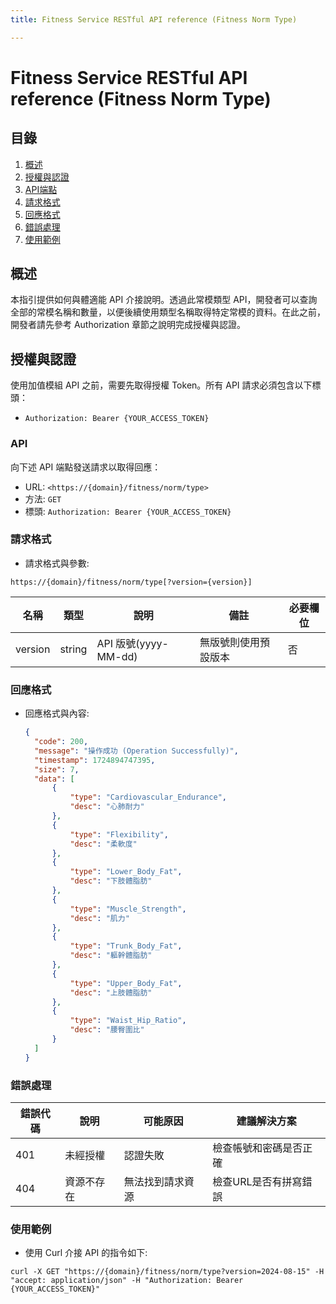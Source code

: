 ```yaml
---
title: Fitness Service RESTful API reference (Fitness Norm Type)

---
```


# Fitness Service RESTful API reference (Fitness Norm Type)

## 目錄
1. [概述](#概述)
2. [授權與認證](#授權與認證)
3. [API端點](#API)
4. [請求格式](#請求格式)
5. [回應格式](#回應格式)
6. [錯誤處理](#錯誤處理)
7. [使用範例](#使用範例)

## 概述
本指引提供如何與體適能 API 介接說明。透過此常模類型 API，開發者可以查詢全部的常模名稱和數量，以便後續使用類型名稱取得特定常模的資料。在此之前，開發者請先參考 Authorization 章節之說明完成授權與認證。

## 授權與認證
使用加值模組 API 之前，需要先取得授權 Token。所有 API 請求必須包含以下標頭：

- `Authorization: Bearer {YOUR_ACCESS_TOKEN}`

### API
向下述 API 端點發送請求以取得回應：
- URL: `<https://{domain}/fitness/norm/type>`
- 方法: `GET`
- 標頭: `Authorization: Bearer {YOUR_ACCESS_TOKEN}`

### 請求格式
- 請求格式與參數:
```shell=
https://{domain}/fitness/norm/type[?version={version}]
```

| 名稱 | 類型 | 說明 | 備註 | 必要欄位 | 
| -------- | -------- | -------- | -------- | -------- |
| version | string | API 版號(yyyy-MM-dd) | 無版號則使用預設版本 | 否 |

### 回應格式
- 回應格式與內容:
  ```json
  {
    "code": 200,
    "message": "操作成功 (Operation Successfully)",
    "timestamp": 1724894747395,
    "size": 7,
    "data": [
        {
            "type": "Cardiovascular_Endurance",
            "desc": "心肺耐力"
        },
        {
            "type": "Flexibility",
            "desc": "柔軟度"
        },
        {
            "type": "Lower_Body_Fat",
            "desc": "下肢體脂肪"
        },
        {
            "type": "Muscle_Strength",
            "desc": "肌力"
        },
        {
            "type": "Trunk_Body_Fat",
            "desc": "軀幹體脂肪"
        },
        {
            "type": "Upper_Body_Fat",
            "desc": "上肢體脂肪"
        },
        {
            "type": "Waist_Hip_Ratio",
            "desc": "腰臀圍比"
        }
    ]
  }

### 錯誤處理
| 錯誤代碼 | 說明 | 可能原因 | 建議解決方案 |
| -------- | -------- | -------- | -------- |
| 401 | 未經授權 | 認證失敗 | 檢查帳號和密碼是否正確 |
| 404 | 資源不存在 | 無法找到請求資源 | 檢查URL是否有拼寫錯誤 |

### 使用範例
- 使用 Curl 介接 API 的指令如下:
```shell=
curl -X GET "https://{domain}/fitness/norm/type?version=2024-08-15" -H "accept: application/json" -H "Authorization: Bearer {YOUR_ACCESS_TOKEN}"
```